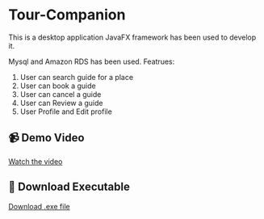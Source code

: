 # Tour-Companion
This is a desktop application
JavaFX framework has been used to develop it.

Mysql and Amazon RDS has been used.
Featrues:
1. User can search guide for a place
2. User can book a guide
3. User can cancel a guide
4. User can Review a guide
5. User Profile and Edit profile

## 📹 Demo Video
[Watch the video](https://drive.google.com/file/d/1VBCebjyDELJ8dk2e-yOYCF3VOoZ0Uwca/view?usp=share_link)

## 💾 Download Executable
[Download .exe file](https://drive.google.com/file/d/1BqVAD4QDIiCUfxF_IIhQ5PQ5WTkeCLuI/view?usp=share_link)









